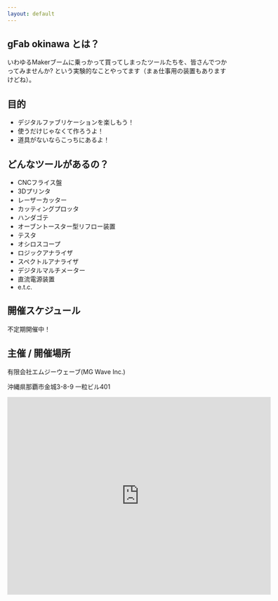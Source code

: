 ```yaml
---
layout: default
---
```


## gFab okinawa とは？

いわゆるMakerブームに乗っかって買ってしまったツールたちを、皆さんでつかってみませんか? という実験的なことやってます（まぁ仕事用の装置もありますけどね）。

## 目的

* デジタルファブリケーションを楽しもう！
* 使うだけじゃなくて作ろうよ！
* 道具がないならこっちにあるよ！

## どんなツールがあるの？

* CNCフライス盤
* 3Dプリンタ
* レーザーカッター
* カッティングプロッタ
* ハンダゴテ
* オーブントースター型リフロー装置
* テスタ
* オシロスコープ
* ロジックアナライザ
* スペクトルアナライザ
* デジタルマルチメーター
* 直流電源装置
* e.t.c.

## 開催スケジュール

不定期開催中！


## 主催 / 開催場所

有限会社エムジーウェーブ(MG Wave Inc.)

沖縄県那覇市金城3-8-9 一粒ビル401

<iframe src="https://www.google.com/maps/embed?pb=!1m14!1m8!1m3!1d1789.9277311564106!2d127.66201072145006!3d26.201379697316952!3m2!1i1024!2i768!4f13.1!3m3!1m2!1s0x34e569b7a6a5c44b%3A0xc496eb4f8e249928!2z5rKW57iE55yM6YKj6KaH5biC6YeR5Z-OMy04LTk!5e0!3m2!1sja!2sjp!4v1390010643099" width="600" height="450" frameborder="0" style="border:0"></iframe>

